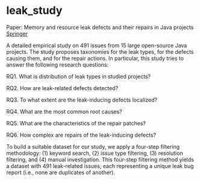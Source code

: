 # leak_study

Paper: Memory and resource leak defects and their repairs in Java projects [Springer](https://link.springer.com/article/10.1007/s10664-019-09731-8)

A detailed empirical study on 491 issues from 15 large open-source Java projects. The study proposes taxonomies for the leak types, for the defects causing them, and for the repair actions. In particular, this study tries to answer the following research questions:

RQ1. What is distribution of leak types in studied projects?

RQ2. How are leak-related defects detected?

RQ3. To what extent are the leak-inducing defects localized?

RQ4. What are the most common root causes?

RQ5. What are the characteristics of the repair patches?

RQ6. How complex are repairs of the leak-inducing defects?

To build a suitable dataset for our study, we apply a four-step filtering methodology: (1) keyword search, (2) issue type filtering, (3) resolution filtering, and (4) manual investigation. This four-step filtering method yields a dataset with 491 leak-related issues, each representing a unique leak bug report (i.e., none are duplicates of another).
